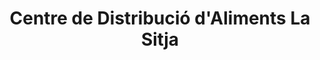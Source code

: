---
title: "Centre de Distribució d'Aliments La Sitja"
url: /el-masnou/centre-de-distribucio-daliments-la-sitja/
shop: caridad
---